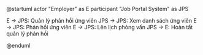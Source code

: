 @startuml
actor "Employer" as E
participant "Job Portal System" as JPS

E -> JPS: Quản lý phản hồi ứng viên
JPS -> JPS: Xem danh sách ứng viên
E -> JPS: Phản hồi ứng viên
E -> JPS: Lên lịch phỏng vấn
JPS -> E: Hoàn tất quản lý phản hồi

@enduml